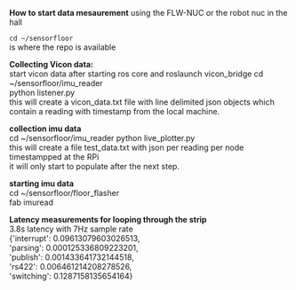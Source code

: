**How to start data mesaurement**
using the FLW-NUC or the robot nuc in the hall


  `cd ~/sensorfloor`<br />
is where the repo is available <br />

**Collecting Vicon data:** <br />
start vicon data after starting ros core and roslaunch vicon_bridge
cd ~/sensorfloor/imu_reader<br />
python listener.py <br />
this will create a vicon_data.txt file with line delimited json objects which contain a reading with timestamp from the local machine.<br />

**collection imu data**<br />
cd ~/sensorfloor/imu_reader
python live_plotter.py<br />
this will create a file test_data.txt with json per reading per node timestampped at the RPi<br />
it will only start to populate after the next step.

**starting imu data**<br />
cd ~/sensorfloor/floor_flasher<br />
fab imuread<br />




**Latency measurements for looping through the strip**<br/>
  3.8s latency with 7Hz sample rate <br />
  {'interrupt': 0.09613079603026513,<br/>
 'parsing': 0.000125336809223201,<br/>
 'publish': 0.001433641732144518,<br/>
 'rs422': 0.006461214208278526,<br/>
 'switching': 0.1287158135654164}<br/>
